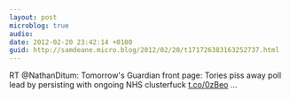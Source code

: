 ```yaml
---
layout: post
microblog: true
audio: 
date: 2012-02-20 23:42:14 +0100
guid: http://samdeane.micro.blog/2012/02/20/t171726383163252737.html
---
```

RT @NathanDitum: Tomorrow's Guardian front page: Tories piss away poll lead by persisting with ongoing NHS clusterfuck [t.co/0zBeo](http://t.co/0zBeo) ...
